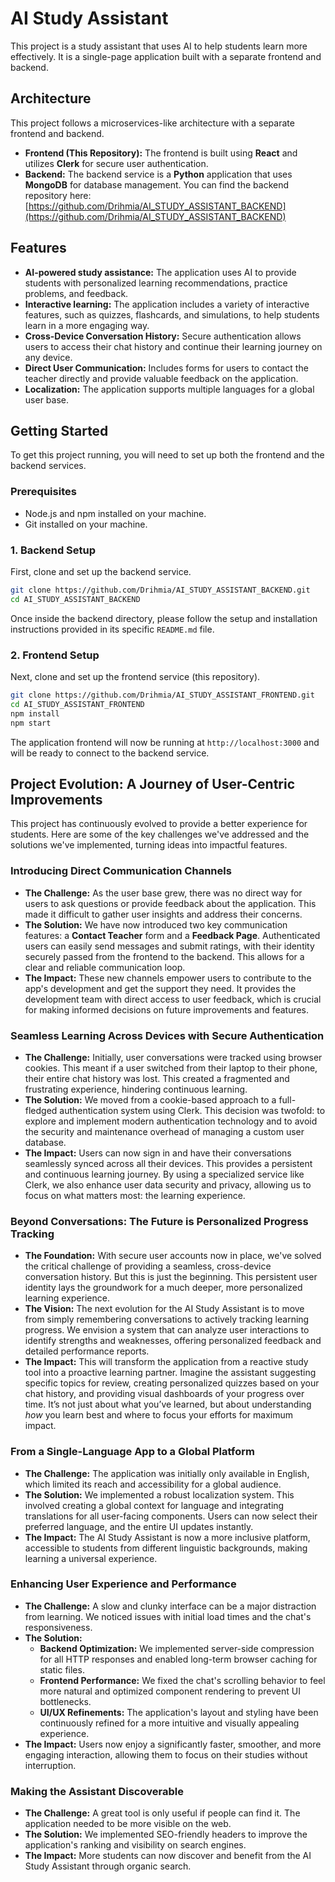 # AI Study Assistant

This project is a study assistant that uses AI to help students learn more effectively. It is a single-page application built with a separate frontend and backend.

## Architecture

This project follows a microservices-like architecture with a separate frontend and backend.

*   **Frontend (This Repository):** The frontend is built using **React** and utilizes **Clerk** for secure user authentication.
*   **Backend:** The backend service is a **Python** application that uses **MongoDB** for database management. You can find the backend repository here: [https://github.com/Drihmia/AI_STUDY_ASSISTANT_BACKEND](https://github.com/Drihmia/AI_STUDY_ASSISTANT_BACKEND)

## Features

*   **AI-powered study assistance:** The application uses AI to provide students with personalized learning recommendations, practice problems, and feedback.
*   **Interactive learning:** The application includes a variety of interactive features, such as quizzes, flashcards, and simulations, to help students learn in a more engaging way.
*   **Cross-Device Conversation History:** Secure authentication allows users to access their chat history and continue their learning journey on any device.
*   **Direct User Communication:** Includes forms for users to contact the teacher directly and provide valuable feedback on the application.
*   **Localization:** The application supports multiple languages for a global user base.

## Getting Started

To get this project running, you will need to set up both the frontend and the backend services.

### Prerequisites

*   Node.js and npm installed on your machine.
*   Git installed on your machine.

### 1. Backend Setup

First, clone and set up the backend service.

```bash
git clone https://github.com/Drihmia/AI_STUDY_ASSISTANT_BACKEND.git
cd AI_STUDY_ASSISTANT_BACKEND
```

Once inside the backend directory, please follow the setup and installation instructions provided in its specific `README.md` file.

### 2. Frontend Setup

Next, clone and set up the frontend service (this repository).

```bash
git clone https://github.com/Drihmia/AI_STUDY_ASSISTANT_FRONTEND.git
cd AI_STUDY_ASSISTANT_FRONTEND
npm install
npm start
```

The application frontend will now be running at `http://localhost:3000` and will be ready to connect to the backend service.

## Project Evolution: A Journey of User-Centric Improvements

This project has continuously evolved to provide a better experience for students. Here are some of the key challenges we've addressed and the solutions we've implemented, turning ideas into impactful features.

### Introducing Direct Communication Channels

*   **The Challenge:** As the user base grew, there was no direct way for users to ask questions or provide feedback about the application. This made it difficult to gather user insights and address their concerns.
*   **The Solution:** We have now introduced two key communication features: a **Contact Teacher** form and a **Feedback Page**. Authenticated users can easily send messages and submit ratings, with their identity securely passed from the frontend to the backend. This allows for a clear and reliable communication loop.
*   **The Impact:** These new channels empower users to contribute to the app's development and get the support they need. It provides the development team with direct access to user feedback, which is crucial for making informed decisions on future improvements and features.

### Seamless Learning Across Devices with Secure Authentication

*   **The Challenge:** Initially, user conversations were tracked using browser cookies. This meant if a user switched from their laptop to their phone, their entire chat history was lost. This created a fragmented and frustrating experience, hindering continuous learning.
*   **The Solution:** We moved from a cookie-based approach to a full-fledged authentication system using Clerk. This decision was twofold: to explore and implement modern authentication technology and to avoid the security and maintenance overhead of managing a custom user database.
*   **The Impact:** Users can now sign in and have their conversations seamlessly synced across all their devices. This provides a persistent and continuous learning journey. By using a specialized service like Clerk, we also enhance user data security and privacy, allowing us to focus on what matters most: the learning experience.

### Beyond Conversations: The Future is Personalized Progress Tracking

*   **The Foundation:** With secure user accounts now in place, we've solved the critical challenge of providing a seamless, cross-device conversation history. But this is just the beginning. This persistent user identity lays the groundwork for a much deeper, more personalized learning experience.
*   **The Vision:** The next evolution for the AI Study Assistant is to move from simply remembering conversations to actively tracking learning progress. We envision a system that can analyze user interactions to identify strengths and weaknesses, offering personalized feedback and detailed performance reports.
*   **The Impact:** This will transform the application from a reactive study tool into a proactive learning partner. Imagine the assistant suggesting specific topics for review, creating personalized quizzes based on your chat history, and providing visual dashboards of your progress over time. It’s not just about what you’ve learned, but about understanding *how* you learn best and where to focus your efforts for maximum impact.

### From a Single-Language App to a Global Platform

*   **The Challenge:** The application was initially only available in English, which limited its reach and accessibility for a global audience.
*   **The Solution:** We implemented a robust localization system. This involved creating a global context for language and integrating translations for all user-facing components. Users can now select their preferred language, and the entire UI updates instantly.
*   **The Impact:** The AI Study Assistant is now a more inclusive platform, accessible to students from different linguistic backgrounds, making learning a universal experience.

### Enhancing User Experience and Performance

*   **The Challenge:** A slow and clunky interface can be a major distraction from learning. We noticed issues with initial load times and the chat's responsiveness.
*   **The Solution:**
    *   **Backend Optimization:** We implemented server-side compression for all HTTP responses and enabled long-term browser caching for static files.
    *   **Frontend Performance:** We fixed the chat's scrolling behavior to feel more natural and optimized component rendering to prevent UI bottlenecks.
    *   **UI/UX Refinements:** The application's layout and styling have been continuously refined for a more intuitive and visually appealing experience.
*   **The Impact:** Users now enjoy a significantly faster, smoother, and more engaging interaction, allowing them to focus on their studies without interruption.

### Making the Assistant Discoverable

*   **The Challenge:** A great tool is only useful if people can find it. The application needed to be more visible on the web.
*   **The Solution:** We implemented SEO-friendly headers to improve the application's ranking and visibility on search engines.
*   **The Impact:** More students can now discover and benefit from the AI Study Assistant through organic search.
